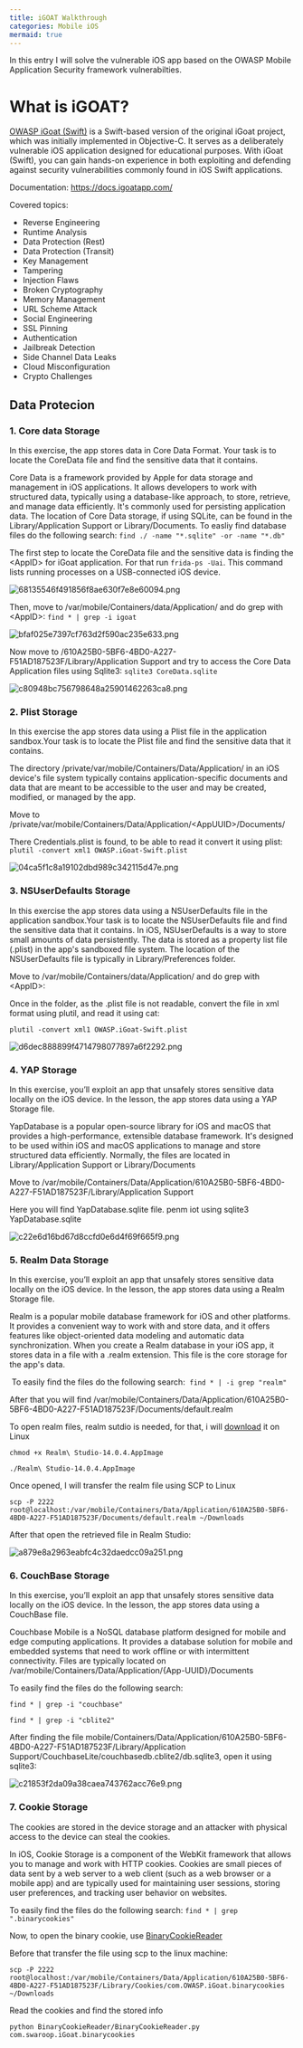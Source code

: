 ```yaml
---
title: iGOAT Walkthrough
categories: Mobile iOS
mermaid: true
---
```


In this entry I will solve the vulnerable iOS app based on the OWASP Mobile Application Security framework vulnerabilties.

# What is iGOAT?

[OWASP iGoat (Swift)](https://github.com/OWASP/iGoat-Swift) is a Swift-based version of the original iGoat project, which was initially implemented in Objective-C. It serves as a deliberately vulnerable iOS application designed for educational purposes. With iGoat (Swift), you can gain hands-on experience in both exploiting and defending against security vulnerabilities commonly found in iOS Swift applications.

Documentation: https://docs.igoatapp.com/

Covered topics:

- Reverse Engineering
- Runtime Analysis
- Data Protection (Rest)
- Data Protection (Transit)
- Key Management
- Tampering
- Injection Flaws
- Broken Cryptography
- Memory Management
- URL Scheme Attack
- Social Engineering
- SSL Pinning
- Authentication
- Jailbreak Detection
- Side Channel Data Leaks
- Cloud Misconfiguration
- Crypto Challenges

## Data Protecion 

### 1\. Core data Storage

In this exercise, the app stores data in Core Data Format. Your task is to locate the CoreData file and find the sensitive data that it contains.

Core Data is a framework provided by Apple for data storage and management in iOS applications. It allows developers to work with structured data, typically using a database-like approach, to store, retrieve, and manage data efficiently. It's commonly used for persisting application data. The location of Core Data storage, if using SQLite, can be found in the Library/Application Support or Library/Documents. To easliy find database files do the following search: `find ./ -name "*.sqlite" -or -name "*.db"`

The first step to locate the CoreData file and the sensitive data is finding the &lt;AppID&gt; for iGoat application. For that run `frida-ps -Uai`. This command lists running processes on a USB-connected iOS device.

![68135546f491856f8ae630f7e8e60094.png](/screenshots/68135546f491856f8ae630f7e8e60094.png)

Then, move to /var/mobile/Containers/data/Application/ and do grep with &lt;AppID&gt;: `find * | grep -i igoat`

![bfaf025e7397cf763d2f590ac235e633.png](https://github.com/v3l4r10/v3l4r10.github.io/blob/master/screenshots/iGoat/bfaf025e7397cf763d2f590ac235e633.png?raw=true)

Now move to /610A25B0-5BF6-4BD0-A227-F51AD187523F/Library/Application Support and try to access the Core Data Application files using Sqlite3: `sqlite3 CoreData.sqlite`

![c80948bc756798648a25901462263ca8.png](https://github.com/v3l4r10/v3l4r10.github.io/blob/master/screenshots/iGoat/c80948bc756798648a25901462263ca8.png?raw=true)

### 2\. Plist Storage

In this exercise the app stores data using a Plist file in the application sandbox.Your task is to locate the Plist file and find the sensitive data that it contains.

The directory /private/var/mobile/Containers/Data/Application/ in an iOS device's file system typically contains application-specific documents and data that are meant to be accessible to the user and may be created, modified, or managed by the app.

Move to /private/var/mobile/Containers/Data/Application/&lt;AppUUID&gt;/Documents/

There Credentials.plist is found, to be able to read it convert it using plist: `plutil -convert xml1 OWASP.iGoat-Swift.plist`

![04ca5f1c8a19102dbd989c342115d47e.png](https://github.com/v3l4r10/v3l4r10.github.io/blob/master/screenshots/iGoat/04ca5f1c8a19102dbd989c342115d47e.png?raw=true)

### 3\. NSUserDefaults Storage

In this exercise the app stores data using a NSUserDefaults file in the application sandbox.Your task is to locate the NSUserDefaults file and find the sensitive data that it contains.
In iOS, NSUserDefaults is a way to store small amounts of data persistently. The data is stored as a property list file (.plist) in the app's sandboxed file system. The location of the NSUserDefaults file is typically in Library/Preferences folder.

Move to /var/mobile/Containers/data/Application/ and do grep with &lt;AppID&gt;:

Once in the folder, as the .plist file is not readable, convert the file in xml format using plutil, and read it using cat:

`plutil -convert xml1 OWASP.iGoat-Swift.plist`

![d6dec888899f4714798077897a6f2292.png](https://github.com/v3l4r10/v3l4r10.github.io/blob/master/screenshots/iGoat/d6dec888899f4714798077897a6f2292.png?raw=true)

### 4\. YAP Storage

In this exercise, you’ll exploit an app that unsafely stores sensitive data locally on the iOS device. In the lesson, the app stores data using a YAP Storage file.

YapDatabase is a popular open-source library for iOS and macOS that provides a high-performance, extensible database framework. It's designed to be used within iOS and macOS applications to manage and store structured data efficiently. Normally, the files are located in Library/Application Support or Library/Documents

Move to /var/mobile/Containers/Data/Application/610A25B0-5BF6-4BD0-A227-F51AD187523F/Library/Application Support

Here you will find YapDatabase.sqlite file. penm iot using sqlite3 YapDatabase.sqlite

![c22e6d16bd67d8ccfd0e6d4f69f665f9.png](https://github.com/v3l4r10/v3l4r10.github.io/blob/master/screenshots/iGoat/c22e6d16bd67d8ccfd0e6d4f69f665f9.png?raw=true)

### 5\. Realm Data Storage

In this exercise, you’ll exploit an app that unsafely stores sensitive data locally on the iOS device. In the lesson, the app stores data using a Realm Storage file.

Realm is a popular mobile database framework for iOS and other platforms. It provides a convenient way to work with and store data, and it offers features like object-oriented data modeling and automatic data synchronization. When you create a Realm database in your iOS app, it stores data in a file with a .realm extension. This file is the core storage for the app's data.

&nbsp;To easily find the files do the following search:  `find * | -i grep "realm"`

After that you will find /var/mobile/Containers/Data/Application/610A25B0-5BF6-4BD0-A227-F51AD187523F/Documents/default.realm

To open realm files, realm sutdio is needed, for that, i will [download](https://studio-releases.realm.io/latest/download/linux-appimage) it on Linux

`chmod +x Realm\ Studio-14.0.4.AppImage`

`./Realm\ Studio-14.0.4.AppImage`

Once opened, I will transfer the realm file using SCP to Linux

`scp -P 2222 root@localhost:/var/mobile/Containers/Data/Application/610A25B0-5BF6-4BD0-A227-F51AD187523F/Documents/default.realm ~/Downloads`

After that open the retrieved file in Realm Studio:

![a879e8a2963eabfc4c32daedcc09a251.png](https://github.com/v3l4r10/v3l4r10.github.io/blob/master/screenshots/iGoat/a879e8a2963eabfc4c32daedcc09a251.png?raw=true)

### 6\. CouchBase Storage

In this exercise, you’ll exploit an app that unsafely stores sensitive data locally on the iOS device. In the lesson, the app stores data using a CouchBase file.

Couchbase Mobile is a NoSQL database platform designed for mobile and edge computing applications. It provides a database solution for mobile and embedded systems that need to work offline or with intermittent connectivity. Files are typically located on /var/mobile/Containers/Data/Application/{App-UUID}/Documents

To easily find the files do the following search:

`find * | grep -i "couchbase"`

`find * | grep -i "cblite2"`

After finding the file mobile/Containers/Data/Application/610A25B0-5BF6-4BD0-A227-F51AD187523F/Library/Application Support/CouchbaseLite/couchbasedb.cblite2/db.sqlite3, open it using sqlite3:

![c21853f2da09a38caea743762acc76e9.png](https://github.com/v3l4r10/v3l4r10.github.io/blob/master/screenshots/iGoat/c21853f2da09a38caea743762acc76e9.png?raw=true)

### 7\. Cookie Storage

The cookies are stored in the device storage and an attacker with physical access to the device can steal the cookies.

In iOS, Cookie Storage is a component of the WebKit framework that allows you to manage and work with HTTP cookies. Cookies are small pieces of data sent by a web server to a web client (such as a web browser or a mobile app) and are typically used for maintaining user sessions, storing user preferences, and tracking user behavior on websites.

To easily find the files do the following search: `find * | grep ".binarycookies"`

Now, to open the binary cookie, use [BinaryCookieReader](https://github.com/as0ler/BinaryCookieReader)

Before that transfer the file using scp to the linux machine:

`scp -P 2222 root@localhost:/var/mobile/Containers/Data/Application/610A25B0-5BF6-4BD0-A227-F51AD187523F/Library/Cookies/com.OWASP.iGoat.binarycookies ~/Downloads`

Read the cookies and find the stored info

`python BinaryCookieReader/BinaryCookieReader.py com.swaroop.iGoat.binarycookies`

